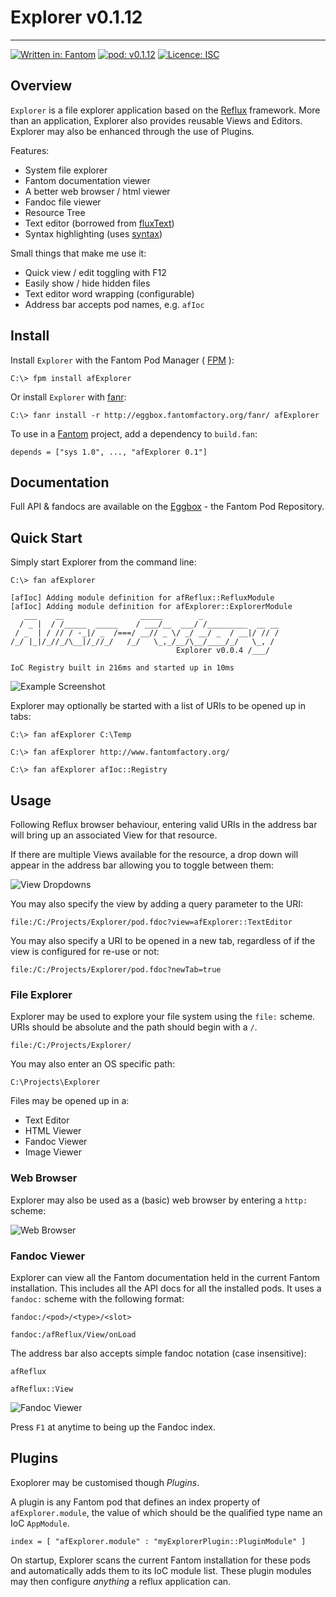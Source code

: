 # Explorer v0.1.12
---

[![Written in: Fantom](http://img.shields.io/badge/written%20in-Fantom-lightgray.svg)](https://fantom-lang.org/)
[![pod: v0.1.12](http://img.shields.io/badge/pod-v0.1.12-yellow.svg)](http://eggbox.fantomfactory.org/pods/afExplorer)
[![Licence: ISC](http://img.shields.io/badge/licence-ISC-blue.svg)](https://choosealicense.com/licenses/isc/)

## Overview

`Explorer` is a file explorer application based on the [Reflux](http://eggbox.fantomfactory.org/pods/afReflux) framework. More than an application, Explorer also provides reusable Views and Editors. Explorer may also be enhanced through the use of Plugins.

Features:

* System file explorer
* Fantom documentation viewer
* A better web browser / html viewer
* Fandoc file viewer
* Resource Tree
* Text editor (borrowed from [fluxText](https://fantom.org/doc/fluxText/index.html))
* Syntax highlighting (uses [syntax](https://fantom.org/doc/syntax/index.html))


Small things that make me use it:

* Quick view / edit toggling with F12
* Easily show / hide hidden files
* Text editor word wrapping (configurable)
* Address bar accepts pod names, e.g. `afIoc`


## <a name="Install"></a>Install

Install `Explorer` with the Fantom Pod Manager ( [FPM](http://eggbox.fantomfactory.org/pods/afFpm) ):

    C:\> fpm install afExplorer

Or install `Explorer` with [fanr](https://fantom.org/doc/docFanr/Tool.html#install):

    C:\> fanr install -r http://eggbox.fantomfactory.org/fanr/ afExplorer

To use in a [Fantom](https://fantom-lang.org/) project, add a dependency to `build.fan`:

    depends = ["sys 1.0", ..., "afExplorer 0.1"]

## <a name="documentation"></a>Documentation

Full API & fandocs are available on the [Eggbox](http://eggbox.fantomfactory.org/pods/afExplorer/) - the Fantom Pod Repository.

## Quick Start

Simply start Explorer from the command line:

    C:\> fan afExplorer
    
    [afIoc] Adding module definition for afReflux::RefluxModule
    [afIoc] Adding module definition for afExplorer::ExplorerModule
       ___    __                 _____        _
      / _ |  / /_____  _____    / ___/__  ___/ /_________  __ __
     / _  | / // / -_|/ _  /===/ __// _ \/ _/ __/ _  / __|/ // /
    /_/ |_|/_//_/\__|/_//_/   /_/   \_,_/__/\__/____/_/   \_, /
                                         Explorer v0.0.4 /___/
    
    IoC Registry built in 216ms and started up in 10ms
    

![Example Screenshot](http://eggbox.fantomfactory.org/pods/afExplorer/doc/screenshot.png)

Explorer may optionally be started with a list of URIs to be opened up in tabs:

    C:\> fan afExplorer C:\Temp
    
    C:\> fan afExplorer http://www.fantomfactory.org/
    
    C:\> fan afExplorer afIoc::Registry
    

## Usage

Following Reflux browser behaviour, entering valid URIs in the address bar will bring up an associated View for that resource.

If there are multiple Views available for the resource, a drop down will appear in the address bar allowing you to toggle between them:

![View Dropdowns](http://eggbox.fantomfactory.org/pods/afExplorer/doc/viewDropDown.png)

You may also specify the view by adding a query parameter to the URI:

    file:/C:/Projects/Explorer/pod.fdoc?view=afExplorer::TextEditor

You may also specify a URI to be opened in a new tab, regardless of if the view is configured for re-use or not:

    file:/C:/Projects/Explorer/pod.fdoc?newTab=true

### File Explorer

Explorer may be used to explore your file system using the `file:` scheme. URIs should be absolute and the path should begin with a `/`.

    file:/C:/Projects/Explorer/

You may also enter an OS specific path:

    C:\Projects\Explorer

Files may be opened up in a:

* Text Editor
* HTML Viewer
* Fandoc Viewer
* Image Viewer


### Web Browser

Explorer may also be used as a (basic) web browser by entering a `http:` scheme:

![Web Browser](http://eggbox.fantomfactory.org/pods/afExplorer/doc/webBrowser.png)

### <a name="fandocViewer"></a>Fandoc Viewer

Explorer can view all the Fantom documentation held in the current Fantom installation. This includes all the API docs for all the installed pods. It uses a `fandoc:` scheme with the following format:

    fandoc:/<pod>/<type>/<slot>
    
    fandoc:/afReflux/View/onLoad

The address bar also accepts simple fandoc notation (case insensitive):

    afReflux
    
    afReflux::View

![Fandoc Viewer](http://eggbox.fantomfactory.org/pods/afExplorer/doc/fandocViewer.png)

Press `F1` at anytime to being up the Fandoc index.

## <a name="plugins"></a>Plugins

Exoplorer may be customised though *Plugins*.

A plugin is any Fantom pod that defines an index property of `afExplorer.module`, the value of which should be the qualified type name an IoC `AppModule`.

    index = [ "afExplorer.module" : "myExplorerPlugin::PluginModule" ]

On startup, Explorer scans the current Fantom installation for these pods and automatically adds them to its IoC module list. These plugin modules may then configure *anything* a reflux application can.

